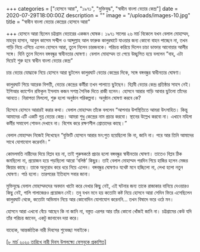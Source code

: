 +++
categories = ["হোসনে আরা", "১৯৭১", "মুক্তিযুদ্ধ", "স্বাধীন বাংলা বেতার কেন্দ্র"]
date = 2020-07-29T18:00:00Z
description = ""
image = "/uploads/images-10.jpg"
title = "স্বাধীন বাংলা বেতার কেন্দ্রের হোসনে আরা"

+++
হোসনে আরা ছিলেন চট্টগ্রাম বেতারের একজন ঘোষক। ১৯৭১ সালের ২৬ মার্চ বিকেলে যখন বেলাল মোহাম্মদ, মাহবুব হাসান, আবুল কাসেম সন্দ্বীপ ও আব্দুল্লাহ আল ফারুক কালুরঘাটে যাওয়ার জন্য কোনো বাহন পাচ্ছেন না, তখন গাড়ি নিয়ে এগিয়ে এলেন হোসনে আরা, তুলে নিলেন চারজনকে। পরিচয় করিয়ে দিলেন চাচা ডাক্তার আনোয়ার আলীর সঙ্গে। যিনি তুলে দিলেন বঙ্গবন্ধুর স্বাধীনতার ঘোষণা। বেলাল মোহাম্মদ তা পেয়ে উচ্ছ্বসিত হয়ে বললেন ”বাহ্, এটা দিয়েই শুরু হবে স্বাধীন বাংলা বেতার কেন্দ্র”

চার বেতার যোদ্ধাকে নিয়ে হোসনে আরা ছুটলেন কালুরঘাট বেতার কেন্দ্রের দিকে, সঙ্গে বঙ্গবন্ধুর স্বাধীনতার ঘোষণা।

কালুরঘাট গিয়ে আরেক বিপত্তী, বেতার কেন্দ্রের কর্মীরা তখন পালাতে ছুটছেন। বিপ্লবী বেতার কেন্দ্র প্রতিষ্ঠার সাহস নেই। ইপিআর ক্যাপ্টেন রফিকুল ইসলাম কজন সশস্ত্র সৈনিক দিতে রাজী হলেন। হোসনে আরার গাড়ি আবার ছুটলো তাঁদের আনতে। নিরাপত্তা মিললো, শুরু হলো অনুষ্ঠান পরিকল্পনা। অনুষ্ঠান ঘোষণা করবে কে?

হিসেবে হোসনে আরারই করার কথা। বেলাল মোহাম্মদ তাঁকে বললেন “আপনার উপস্থিতিতে আমরা উৎসাহিত। কিন্তু আমাদের এটি একটি গুপ্ত বেতার কেন্দ্র। আমরা শুধু কেন্দ্রের নাম প্রচার করবো। স্থানের উল্লেখ করবো না। এখানে মহিলা কর্মীর সমাবেশ শোভন দেখাবে না। বিশেষ করে রক্ষণশীল শ্রোতাদের কাছে।”

বেলাল মোহাম্মদ নিজেই লিখেছেন “যুক্তিটি হোসনে আরার মন:পুত হয়েছিলো কি না, জানি না। পরে আর তিনি আমাদের সাথে যোগাযোগ করেননি।”

কোমলমতি নারীদের দিয়ে বিপ্লব হয় না, তাই পুরুষকণ্ঠে প্রচার হলো বঙ্গবন্ধুর স্বাধীনতার ঘোষণা। তাতেও বিপ্লব ঠিক জমছিলো না, প্রয়োজন হয়ে পড়ছিলো আরো ‘বলিষ্ঠ’ কিছুর। তাই বেলাল মোহাম্মদ পরদিন গিয়ে হাজির হলেন মেজর জিয়ার কাছে। তাকে অনুরোধ করে ধরে নিয়ে এলেন। বঙ্গবন্ধুর ঘোষণাও যথেষ্ট মনে হচ্ছিলো না, লেখা হলো নতুন ঘোষণা। পাঠ হলো। তারপরের ইতিহাস সবার জানা।

মুক্তিযুদ্ধে বেলাল মোহাম্মদদের অবদান খাটো করে দেখার কিছু নেই, এই ঘটনার জন্য তাকে রাজাকার বানিয়ে দেওয়ারও কিছু নেই, গালি গালাজেরও প্রয়োজন নেই। তবু যখন মনে হয় কতোটা কষ্ট নিয়ে হোসনে আরা সেদিন ফিরে এসেছিলেন কালুরঘাট থেকে, কতোটা অভিমান নিয়ে আর কোনোদিন যোগাযোগ করেননি... তখন বিষাদে ভরে ওঠে মন।

হোসনে আরা এখনো বেঁচে আছেন কি না জানি না, বস্তুত এরপর আর তাঁর কোনো খোঁজই জানি না। চট্টগ্রামের কেউ যদি তাঁর পরিচয় জানেন, একটু জানাবেন দয়া করে।

যাহোক, আন্তর্জাতিক নারী দিবসের শুভেচ্ছা সবাইকে।

[\[৮ মার্চ ২০২০ তারিখে নারী দিবস উপলক্ষ্যে ফেসবুকে প্রকাশিত\]](https://www.facebook.com/nazrulbd/posts/10157779817836211)